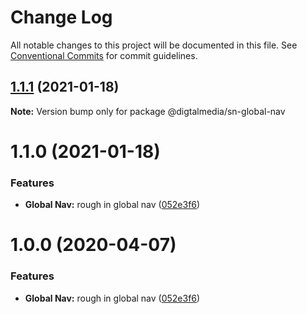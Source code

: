 # Change Log

All notable changes to this project will be documented in this file.
See [Conventional Commits](https://conventionalcommits.org) for commit guidelines.

## [1.1.1](https://github.com/digitalmedia/sn_web_components/compare/@digtalmedia/sn-global-nav@1.1.0...@digtalmedia/sn-global-nav@1.1.1) (2021-01-18)

**Note:** Version bump only for package @digtalmedia/sn-global-nav





# 1.1.0 (2021-01-18)


### Features

* **Global Nav:** rough in global nav ([052e3f6](https://github.com/digitalmedia/sn_web_components/commit/052e3f6))





# 1.0.0 (2020-04-07)


### Features

* **Global Nav:** rough in global nav ([052e3f6](https://github.com/digitalmedia/sn_web_components/commit/052e3f6))

